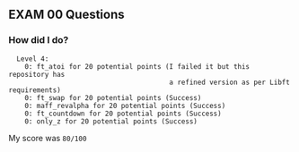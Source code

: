 ## EXAM 00 Questions

### How did I do?

```
  Level 4:
    0: ft_atoi for 20 potential points (I failed it but this repository has 
                                        a refined version as per Libft requirements)
    0: ft_swap for 20 potential points (Success)
    0: maff_revalpha for 20 potential points (Success)
    0: ft_countdown for 20 potential points (Success)
    0: only_z for 20 potential points (Success)
```
My score was `80/100`
